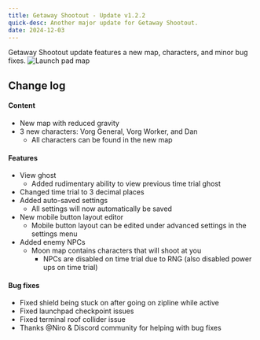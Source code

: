 ```yaml
---
title: Getaway Shootout - Update v1.2.2
quick-desc: Another major update for Getaway Shootout.
date: 2024-12-03
---
```

Getaway Shootout update features a new map, characters, and minor bug fixes.
![Launch pad map](../pics/e81cbb9e07092df9.png)

## Change log
#### Content
- New map with reduced gravity
- 3 new characters: Vorg General, Vorg Worker, and Dan
	- All characters can be found in the new map
#### Features
- View ghost
	- Added rudimentary ability to view previous time trial ghost
- Changed time trial to 3 decimal places
- Added auto-saved settings
	- All settings will now automatically be saved
- New mobile button layout editor
	- Mobile button layout can be edited under advanced settings in the settings menu
- Added enemy NPCs
	- Moon map contains characters that will shoot at you
		- NPCs are disabled on time trial due to RNG (also disabled power ups on time trial)
#### Bug fixes
- Fixed shield being stuck on after going on zipline while active
- Fixed launchpad checkpoint issues
- Fixed terminal roof collider issue
- Thanks @Niro & Discord community for helping with bug fixes
